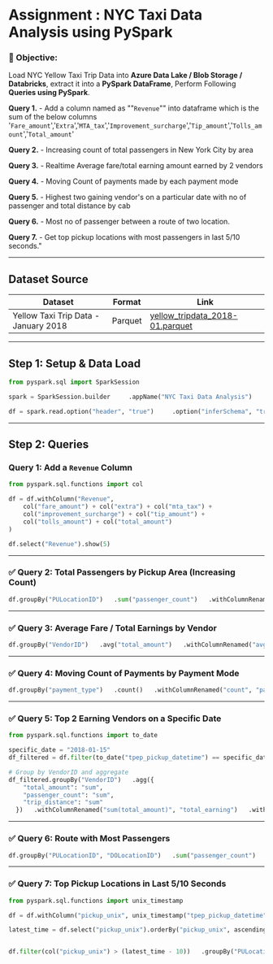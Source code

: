 
# Assignment : NYC Taxi Data Analysis using PySpark

### 🔹 Objective:
Load NYC Yellow Taxi Trip Data into **Azure Data Lake / Blob Storage / Databricks**, extract it into a **PySpark DataFrame**, Perform Following **Queries using PySpark**. 

**Query 1.** - Add a column named as ""`Revenue`"" into dataframe which is the sum of the below columns '`Fare_amount`','`Extra`','`MTA_tax`','`Improvement_surcharge`','`Tip_amount`','`Tolls_amount`','`Total_amount`' 

**Query 2.** - Increasing count of total passengers in New York City by area 

**Query 3.** - Realtime Average fare/total earning amount earned by 2 vendors 

**Query 4.** - Moving Count of payments made by each payment mode 

**Query 5.** - Highest two gaining vendor's on a particular date with no of passenger and total distance by cab 

**Query 6.** - Most no of passenger between a route of two location. 

**Query 7.** - Get top pickup locations with most passengers in last 5/10 seconds."


---

##  Dataset Source

| Dataset | Format | Link |
|--------|--------|------|
| Yellow Taxi Trip Data - January 2018 | Parquet | [yellow_tripdata_2018-01.parquet](https://d37ci6vzurychx.cloudfront.net/trip-data/yellow_tripdata_2018-01.parquet) |

---

##  Step 1: Setup & Data Load

```python
from pyspark.sql import SparkSession

spark = SparkSession.builder     .appName("NYC Taxi Data Analysis")     .getOrCreate()

df = spark.read.option("header", "true")     .option("inferSchema", "true")     .parquet("/mnt/nyc-taxi/yellow_tripdata_2018-01.parquet")
```

---

##  Step 2: Queries

###  Query 1: Add a `Revenue` Column

```python
from pyspark.sql.functions import col

df = df.withColumn("Revenue", 
    col("fare_amount") + col("extra") + col("mta_tax") +
    col("improvement_surcharge") + col("tip_amount") +
    col("tolls_amount") + col("total_amount")
)

df.select("Revenue").show(5)
```

---

### ✅ Query 2: Total Passengers by Pickup Area (Increasing Count)

```python
df.groupBy("PULocationID")   .sum("passenger_count")   .withColumnRenamed("sum(passenger_count)", "total_passengers")   .orderBy("total_passengers", ascending=False)   .show()
```

---

### ✅ Query 3: Average Fare / Total Earnings by Vendor

```python
df.groupBy("VendorID")   .avg("total_amount")   .withColumnRenamed("avg(total_amount)", "average_earning")   .show()
```

---

### ✅ Query 4: Moving Count of Payments by Payment Mode

```python
df.groupBy("payment_type")   .count()   .withColumnRenamed("count", "payment_count")   .orderBy("payment_count", ascending=False)   .show()
```

---

### ✅ Query 5: Top 2 Earning Vendors on a Specific Date

```python
from pyspark.sql.functions import to_date

specific_date = "2018-01-15"
df_filtered = df.filter(to_date("tpep_pickup_datetime") == specific_date)

# Group by VendorID and aggregate
df_filtered.groupBy("VendorID")   .agg({
    "total_amount": "sum",
    "passenger_count": "sum",
    "trip_distance": "sum"
  })   .withColumnRenamed("sum(total_amount)", "total_earning")   .withColumnRenamed("sum(passenger_count)", "total_passengers")   .withColumnRenamed("sum(trip_distance)", "total_distance")   .orderBy("total_earning", ascending=False)   .show(2)
```

---

### ✅ Query 6: Route with Most Passengers

```python
df.groupBy("PULocationID", "DOLocationID")   .sum("passenger_count")   .withColumnRenamed("sum(passenger_count)", "total_passengers")   .orderBy("total_passengers", ascending=False)   .show(1)
```

---

### ✅ Query 7: Top Pickup Locations in Last 5/10 Seconds

```python
from pyspark.sql.functions import unix_timestamp

df = df.withColumn("pickup_unix", unix_timestamp("tpep_pickup_datetime"))

latest_time = df.select("pickup_unix").orderBy("pickup_unix", ascending=False).first()[0]


df.filter(col("pickup_unix") > (latest_time - 10))   .groupBy("PULocationID")   .sum("passenger_count")   .withColumnRenamed("sum(passenger_count)", "total_passengers")   .orderBy("total_passengers", ascending=False)   .show()
```
